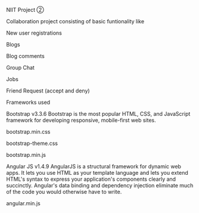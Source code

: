 NIIT Project ②

Collaboration project consisting of basic funtionality like

New user registrations

Blogs

Blog comments 

Group Chat

Jobs

Friend Request (accept and deny)

Frameworks used

Bootstrap v3.3.6 Bootstrap is the most popular HTML, CSS, and JavaScript framework for developing responsive, mobile-first web sites. 

bootstrap.min.css

bootstrap-theme.css

bootstrap.min.js


Angular JS v1.4.9 AngularJS is a structural framework for dynamic web apps. It lets you use HTML as your template language and lets you extend HTML's syntax to express your application's components clearly and succinctly. Angular's data binding and dependency injection eliminate much of the code you would otherwise have to write.

angular.min.js

